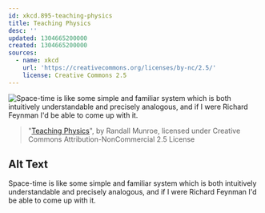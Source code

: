 ```yaml
---
id: xkcd.895-teaching-physics
title: Teaching Physics
desc: ''
updated: 1304665200000
created: 1304665200000
sources:
  - name: xkcd
    url: 'https://creativecommons.org/licenses/by-nc/2.5/'
    license: Creative Commons 2.5
---
```

![Space-time is like some simple and familiar system which is both intuitively understandable and precisely analogous, and if I were Richard Feynman I'd be able to come up with it.](https://imgs.xkcd.com/comics/teaching_physics.png)
> "[Teaching Physics](https://xkcd.com/895/)", by Randall Munroe, licensed under Creative Commons Attribution-NonCommercial 2.5 License

## Alt Text
Space-time is like some simple and familiar system which is both intuitively understandable and precisely analogous, and if I were Richard Feynman I'd be able to come up with it.
